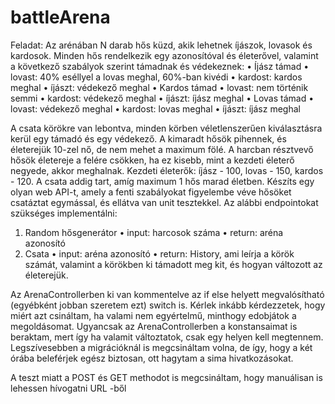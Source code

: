 # battleArena

Feladat:
Az arénában N darab hős küzd, akik lehetnek íjászok, lovasok és kardosok. Minden hős
rendelkezik egy azonosítóval és életerővel, valamint a következő szabályok szerint támadnak és
védekeznek:
• Íjász támad
• lovast: 40% eséllyel a lovas meghal, 60%-ban kivédi
• kardost: kardos meghal
• íjászt: védekező meghal
• Kardos támad
• lovast: nem történik semmi
• kardost: védekező meghal
• íjászt: íjász meghal
• Lovas támad
• lovast: védekező meghal
• kardost: lovas meghal
• íjászt: íjász meghal

A csata körökre van lebontva, minden körben véletlenszerűen kiválasztásra kerül egy támadó és
egy védekező. A kimaradt hősök pihennek, és életerejük 10-zel nő, de nem mehet a maximum
fölé.
A harcban résztvevő hősök életereje a felére csökken, ha ez kisebb, mint a kezdeti életerő
negyede, akkor meghalnak. Kezdeti életerők: íjász - 100, lovas - 150, kardos - 120.
A csata addig tart, amíg maximum 1 hős marad életben.
Készíts egy olyan web API-t, amely a fenti szabályokat figyelembe véve hősöket csatáztat
egymással, és ellátva van unit tesztekkel. Az alábbi endpointokat szükséges implementálni:
1. Random hősgenerátor
• input: harcosok száma
• return: aréna azonosító
1. Csata
• input: aréna azonosító
• return: History, ami leírja a körök számát, valamint a körökben ki támadott meg kit,
és hogyan változott az életerejük.




Az ArenaControllerben ki van kommentelve az if else helyett megvalósítható (egyébként jobban szeretem ezt) switch is.
Kérlek inkább kérdezzetek, hogy miért azt csináltam, ha valami nem egyértelmű, minthogy edobjátok a megoldásomat.
Ugyancsak az ArenaControllerben a konstansaimat is beraktam, mert így ha valamit változtatok, csak egy helyen kell megtennem. Legszívesebben a migrációknál is megcsináltam volna, de így, hogy a két órába beleférjek egész biztosan, ott hagytam a sima hivatkozásokat.

A teszt miatt a POST és GET methodot is megcsináltam, hogy manuálisan is lehessen hívogatni URL -ből
